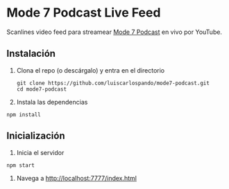 # Mode 7 Podcast Live Feed

Scanlines video feed para streamear [Mode 7 Podcast](http://bit.ly/mode7vg) en vivo por YouTube.

## Instalación

1. Clona el repo (o descárgalo) y entra en el directorio
   
   ```
   git clone https://github.com/luiscarlospando/mode7-podcast.git
   cd mode7-podcast
   ```

1. Instala las dependencias

  ```
  npm install
  ```

## Inicialización

1. Inicia el servidor

```
npm start
```

1. Navega a [http://localhost:7777/index.html](http://localhost:7777/index.html)